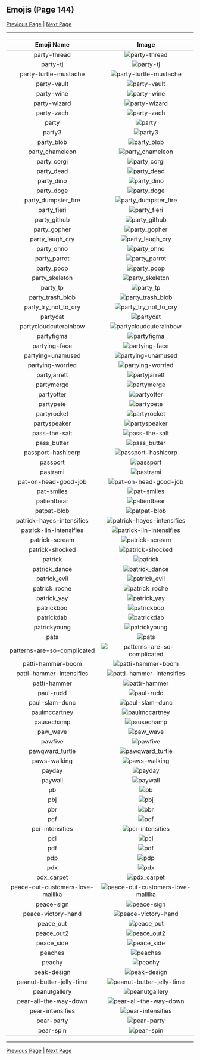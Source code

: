 
## Emojis (Page 144)

[Previous Page](/docs/hc/page-p-0143.md)
  | [Next Page](/docs/hc/page-p-0145.md)

<hr />

|Emoji Name|Image|
| :-: | :-: |
|party-thread| ![party-thread](/emojis/hc/party-thread.gif)|
|party-tj| ![party-tj](/emojis/hc/party-tj.gif)|
|party-turtle-mustache| ![party-turtle-mustache](/emojis/hc/party-turtle-mustache.gif)|
|party-vault| ![party-vault](/emojis/hc/party-vault.gif)|
|party-wine| ![party-wine](/emojis/hc/party-wine.gif)|
|party-wizard| ![party-wizard](/emojis/hc/party-wizard.gif)|
|party-zach| ![party-zach](/emojis/hc/party-zach.gif)|
|party| ![party](/emojis/hc/party.gif)|
|party3| ![party3](/emojis/hc/party3.png)|
|party_blob| ![party_blob](/emojis/hc/party_blob.gif)|
|party_chameleon| ![party_chameleon](/emojis/hc/party_chameleon.gif)|
|party_corgi| ![party_corgi](/emojis/hc/party_corgi.gif)|
|party_dead| ![party_dead](/emojis/hc/party_dead.gif)|
|party_dino| ![party_dino](/emojis/hc/party_dino.gif)|
|party_doge| ![party_doge](/emojis/hc/party_doge.gif)|
|party_dumpster_fire| ![party_dumpster_fire](/emojis/hc/party_dumpster_fire.gif)|
|party_fieri| ![party_fieri](/emojis/hc/party_fieri.gif)|
|party_github| ![party_github](/emojis/hc/party_github.gif)|
|party_gopher| ![party_gopher](/emojis/hc/party_gopher.gif)|
|party_laugh_cry| ![party_laugh_cry](/emojis/hc/party_laugh_cry.gif)|
|party_ohno| ![party_ohno](/emojis/hc/party_ohno.gif)|
|party_parrot| ![party_parrot](/emojis/hc/party_parrot.gif)|
|party_poop| ![party_poop](/emojis/hc/party_poop.gif)|
|party_skeleton| ![party_skeleton](/emojis/hc/party_skeleton.gif)|
|party_tp| ![party_tp](/emojis/hc/party_tp.gif)|
|party_trash_blob| ![party_trash_blob](/emojis/hc/party_trash_blob.gif)|
|party_try_not_to_cry| ![party_try_not_to_cry](/emojis/hc/party_try_not_to_cry.gif)|
|partycat| ![partycat](/emojis/hc/partycat.gif)|
|partycloudcuterainbow| ![partycloudcuterainbow](/emojis/hc/partycloudcuterainbow.gif)|
|partyfigma| ![partyfigma](/emojis/hc/partyfigma.gif)|
|partying-face| ![partying-face](/emojis/hc/partying-face.gif)|
|partying-unamused| ![partying-unamused](/emojis/hc/partying-unamused.png)|
|partying-worried| ![partying-worried](/emojis/hc/partying-worried.png)|
|partyjarrett| ![partyjarrett](/emojis/hc/partyjarrett.gif)|
|partymerge| ![partymerge](/emojis/hc/partymerge.gif)|
|partyotter| ![partyotter](/emojis/hc/partyotter.gif)|
|partypete| ![partypete](/emojis/hc/partypete.gif)|
|partyrocket| ![partyrocket](/emojis/hc/partyrocket.gif)|
|partyspeaker| ![partyspeaker](/emojis/hc/partyspeaker.gif)|
|pass-the-salt| ![pass-the-salt](/emojis/hc/pass-the-salt.gif)|
|pass_butter| ![pass_butter](/emojis/hc/pass_butter.png)|
|passport-hashicorp| ![passport-hashicorp](/emojis/hc/passport-hashicorp.png)|
|passport| ![passport](/emojis/hc/passport.png)|
|pastrami| ![pastrami](/emojis/hc/pastrami.jpg)|
|pat-on-head-good-job| ![pat-on-head-good-job](/emojis/hc/pat-on-head-good-job.gif)|
|pat-smiles| ![pat-smiles](/emojis/hc/pat-smiles.png)|
|patientbear| ![patientbear](/emojis/hc/patientbear.jpg)|
|patpat-blob| ![patpat-blob](/emojis/hc/patpat-blob.gif)|
|patrick-hayes-intensifies| ![patrick-hayes-intensifies](/emojis/hc/patrick-hayes-intensifies.gif)|
|patrick-lin-intensifies| ![patrick-lin-intensifies](/emojis/hc/patrick-lin-intensifies.gif)|
|patrick-scream| ![patrick-scream](/emojis/hc/patrick-scream.gif)|
|patrick-shocked| ![patrick-shocked](/emojis/hc/patrick-shocked.jpg)|
|patrick| ![patrick](/emojis/hc/patrick.png)|
|patrick_dance| ![patrick_dance](/emojis/hc/patrick_dance.gif)|
|patrick_evil| ![patrick_evil](/emojis/hc/patrick_evil.jpg)|
|patrick_roche| ![patrick_roche](/emojis/hc/patrick_roche.png)|
|patrick_yay| ![patrick_yay](/emojis/hc/patrick_yay.png)|
|patrickboo| ![patrickboo](/emojis/hc/patrickboo.png)|
|patrickdab| ![patrickdab](/emojis/hc/patrickdab.png)|
|patrickyoung| ![patrickyoung](/emojis/hc/patrickyoung.png)|
|pats| ![pats](/emojis/hc/pats.jpg)|
|patterns-are-so-complicated| ![patterns-are-so-complicated](/emojis/hc/patterns-are-so-complicated.gif)|
|patti-hammer-boom| ![patti-hammer-boom](/emojis/hc/patti-hammer-boom.gif)|
|patti-hammer-intensifies| ![patti-hammer-intensifies](/emojis/hc/patti-hammer-intensifies.gif)|
|patti-hammer| ![patti-hammer](/emojis/hc/patti-hammer.png)|
|paul-rudd| ![paul-rudd](/emojis/hc/paul-rudd.png)|
|paul-slam-dunc| ![paul-slam-dunc](/emojis/hc/paul-slam-dunc.png)|
|paulmccartney| ![paulmccartney](/emojis/hc/paulmccartney.png)|
|pausechamp| ![pausechamp](/emojis/hc/pausechamp.png)|
|paw_wave| ![paw_wave](/emojis/hc/paw_wave.gif)|
|pawfive| ![pawfive](/emojis/hc/pawfive.gif)|
|pawqward_turtle| ![pawqward_turtle](/emojis/hc/pawqward_turtle.png)|
|paws-walking| ![paws-walking](/emojis/hc/paws-walking.gif)|
|payday| ![payday](/emojis/hc/payday.gif)|
|paywall| ![paywall](/emojis/hc/paywall.png)|
|pb| ![pb](/emojis/hc/pb.png)|
|pbj| ![pbj](/emojis/hc/pbj.png)|
|pbr| ![pbr](/emojis/hc/pbr.png)|
|pcf| ![pcf](/emojis/hc/pcf.png)|
|pci-intensifies| ![pci-intensifies](/emojis/hc/pci-intensifies.gif)|
|pci| ![pci](/emojis/hc/pci.png)|
|pdf| ![pdf](/emojis/hc/pdf.png)|
|pdp| ![pdp](/emojis/hc/pdp.jpg)|
|pdx| ![pdx](/emojis/hc/pdx.jpg)|
|pdx_carpet| ![pdx_carpet](/emojis/hc/pdx_carpet.gif)|
|peace-out-customers-love-mallika| ![peace-out-customers-love-mallika](/emojis/hc/peace-out-customers-love-mallika.png)|
|peace-sign| ![peace-sign](/emojis/hc/peace-sign.gif)|
|peace-victory-hand| ![peace-victory-hand](/emojis/hc/peace-victory-hand.gif)|
|peace_out| ![peace_out](/emojis/hc/peace_out.jpg)|
|peace_out2| ![peace_out2](/emojis/hc/peace_out2.gif)|
|peace_side| ![peace_side](/emojis/hc/peace_side.png)|
|peaches| ![peaches](/emojis/hc/peaches.png)|
|peachy| ![peachy](/emojis/hc/peachy.gif)|
|peak-design| ![peak-design](/emojis/hc/peak-design.png)|
|peanut-butter-jelly-time| ![peanut-butter-jelly-time](/emojis/hc/peanut-butter-jelly-time.gif)|
|peanutgallery| ![peanutgallery](/emojis/hc/peanutgallery.gif)|
|pear-all-the-way-down| ![pear-all-the-way-down](/emojis/hc/pear-all-the-way-down.gif)|
|pear-intensifies| ![pear-intensifies](/emojis/hc/pear-intensifies.gif)|
|pear-party| ![pear-party](/emojis/hc/pear-party.gif)|
|pear-spin| ![pear-spin](/emojis/hc/pear-spin.gif)|

<hr/>

[Previous Page](/docs/hc/page-p-0143.md)
  | [Next Page](/docs/hc/page-p-0145.md)
